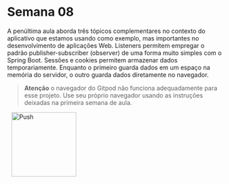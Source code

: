 # Semana 08

A penúltima aula aborda três tópicos complementares no contexto do aplicativo que estamos usando como exemplo, mas importantes no desenvolvimento de aplicações Web. Listeners permitem empregar o padrão publisher-subscriber (observer) de uma forma muito simples com o Spring Boot. Sessões e cookies permitem armazenar dados temporariamente. Enquanto o primeiro guarda dados em um espaço na memória do servidor, o outro guarda dados diretamente no navegador.

> **Atenção** o navegador do Gitpod não funciona adequadamente para esse projeto. Use seu próprio navegador usando as instruções deixadas na primeira semana de aula.

<a href="https://gitpod.io/#prebuild/https://github.com/gabrielcostasilva/esp-java-XXIV/tree/semana08-20-misc-sessao/" style="padding: 10px;">
    <img src="https://gitpod.io/button/open-in-gitpod.svg" width="150" alt="Push" align="center">
</a>

